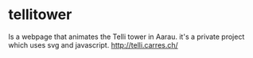 # tellitower 
Is a webpage that animates the Telli tower in Aarau.
it's a private project which uses svg and javascript.
http://telli.carres.ch/
